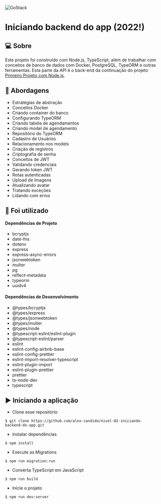 <img alt="GoStack" src="https://storage.googleapis.com/golden-wind/bootcamp-gostack/header-desafios.png" />

# Iniciando backend do app (2022!)

## 💻 Sobre

Este projeto foi construído com Node.js, TypeScript, além de trabalhar com conceitos de banco de dados com Docker, PostgreSQL, TypeORM e outras ferramentas. Esta parte da API é o back-end da continuação do projeto [Primeiro Projeto com Node.js](https://github.com/alex-candido/nivel-02-primeiro-projeto-com-nodejs).

## 🚀 Abordagens

- Estratégias de abstração
- Conceitos Docker
- Criando container do banco
- Configurando TypeORM
- Criando tabela de agendamentos
- Criando model de agendamento
- Repositório do TypeORM
- Cadastro de Usuários
- Relacionamento nos models
- Criação de registros
- Criptografia de senha
- Conceitos de JWT
- Validando credenciais
- Gerando token JWT
- Rotas autenticadas
- Upload de Imagens
- Atualizando avatar
- Tratando exceções
- Lidando com erros

## 📌 Foi utilizado

#### Dependências de Projeto

- bcryptjs
- date-fns
- dotenv
- express
- express-async-errors
- jsonwebtoken
- multer
- pg
- reflect-metadata
- typeorm
- uuidv4

#### Dependências de Desenvolvimento

- @types/bcryptjs
- @types/express
- @types/jsonwebtoken
- @types/multer
- @types/node
- @typescript-eslint/eslint-plugin
- @typescript-eslint/parser
- eslint
- eslint-config-airbnb-base
- eslint-config-prettier
- eslint-import-resolver-typescript
- eslint-plugin-import
- eslint-plugin-prettier
- prettier
- ts-node-dev
- typescript

## ▶️ Iniciando a aplicação

- Clone esse repositório
```
$ git clone https://github.com/alex-candido/nivel-02-iniciando-backend-do-app.git
```
- Instalar dependências
```
$ npm install
```
- Execute as Migrations
```
$ npm run migration:run
```
- Converta TypeScript em JavaScript
```
$ npm run build
```
- Inicie o projeto
```
$ npm run dev:server
```
